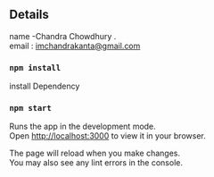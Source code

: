 

## Details
name -Chandra Chowdhury .\
email : imchandrakanta@gmail.com

### `npm install`
install Dependency

### `npm start`

Runs the app in the development mode.\
Open [http://localhost:3000](http://localhost:3000) to view it in your browser.

The page will reload when you make changes.\
You may also see any lint errors in the console.
